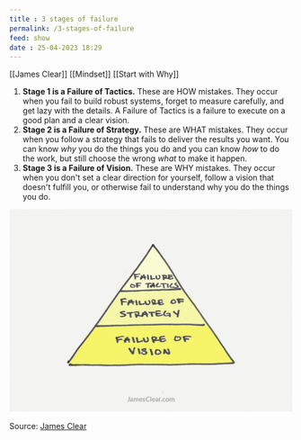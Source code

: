```yaml
---
title : 3 stages of failure
permalink: /3-stages-of-failure
feed: show
date : 25-04-2023 18:29
---
```

[[James Clear]] [[Mindset]] [[Start with Why]]

1.  **Stage 1 is a Failure of Tactics.** These are HOW mistakes. They occur when you fail to build robust systems, forget to measure carefully, and get lazy with the details. A Failure of Tactics is a failure to execute on a good plan and a clear vision.
2.  **Stage 2 is a Failure of Strategy.** These are WHAT mistakes. They occur when you follow a strategy that fails to deliver the results you want. You can know _why_ you do the things you do and you can know _how_ to do the work, but still choose the wrong _what_ to make it happen.
3.  **Stage 3 is a Failure of Vision.** These are WHY mistakes. They occur when you don't set a clear direction for yourself, follow a vision that doesn't fulfill you, or otherwise fail to understand why you do the things you do.

![](src/Pasted%20image%2020230425183101.png)

Source: [James Clear](https://jamesclear.com/3-stages-of-failure)



